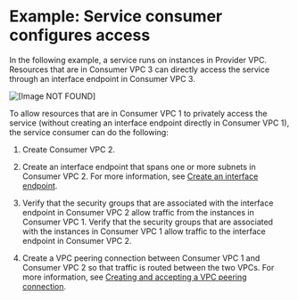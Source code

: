 # Example: Service consumer configures access<a name="vpc-region-peering-consumer-side"></a>

In the following example, a service runs on instances in Provider VPC\. Resources that are in Consumer VPC 3 can directly access the service through an interface endpoint in Consumer VPC 3\.

![\[Image NOT FOUND\]](http://docs.aws.amazon.com/vpc/latest/userguide/images/vpc-inter-region-peering-customer-side.png)

To allow resources that are in Consumer VPC 1 to privately access the service \(without creating an interface endpoint directly in Consumer VPC 1\), the service consumer can do the following:

1. Create Consumer VPC 2\.

1. Create an interface endpoint that spans one or more subnets in Consumer VPC 2\. For more information, see [Create an interface endpoint](https://docs.aws.amazon.com/vpc/latest/privatelink/vpce-interface.html#create-interface-endpoint)\.

1. Verify that the security groups that are associated with the interface endpoint in Consumer VPC 2 allow traffic from the instances in Consumer VPC 1\. Verify that the security groups that are associated with the instances in Consumer VPC 1 allow traffic to the interface endpoint in Consumer VPC 2\.

1. Create a VPC peering connection between Consumer VPC 1 and Consumer VPC 2 so that traffic is routed between the two VPCs\. For more information, see [Creating and accepting a VPC peering connection](https://docs.aws.amazon.com/vpc/latest/peering/create-vpc-peering-connection.html)\.
